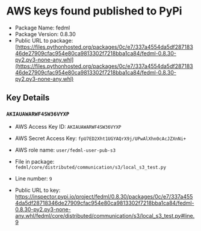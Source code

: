 # AWS keys found published to PyPi

* Package Name: fedml
* Package Version: 0.8.30
* Public URL to package: [https://files.pythonhosted.org/packages/0c/e7/337a4554da5df28718346de27909cfac954e80ca9813302f7218bba1ca84/fedml-0.8.30-py2.py3-none-any.whl](https://files.pythonhosted.org/packages/0c/e7/337a4554da5df28718346de27909cfac954e80ca9813302f7218bba1ca84/fedml-0.8.30-py2.py3-none-any.whl)

## Key Details

### `AKIAUAWARWF4SW36VYXP`

* AWS Access Key ID: `AKIAUAWARWF4SW36VYXP`
* AWS Secret Access Key: `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` 
* AWS role name: `user/fedml-user-pub-s3`
* File in package: `fedml/core/distributed/communication/s3/local_s3_test.py`
* Line number: `9`

* Public URL to key: https://inspector.pypi.io/project/fedml/0.8.30/packages/0c/e7/337a4554da5df28718346de27909cfac954e80ca9813302f7218bba1ca84/fedml-0.8.30-py2.py3-none-any.whl/fedml/core/distributed/communication/s3/local_s3_test.py#line.9


